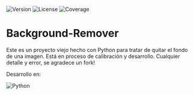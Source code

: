 ![Version](https://img.shields.io/badge/Version-1.0-blue.svg)
![License](https://img.shields.io/badge/License-GNU%20GPL--3.0-blue.svg)
![Coverage](https://img.shields.io/badge/Coverage-80%25-green.svg)



# Background-Remover

Este es un proyecto viejo hecho con Python para tratar de quitar el fondo de una imagen.
Está en proceso de calibración y desarrollo.
Cualquier detalle y error, se agradece un fork!

Desarrollo en: 

![Python](https://img.shields.io/badge/Python-3.x-blue.svg)

